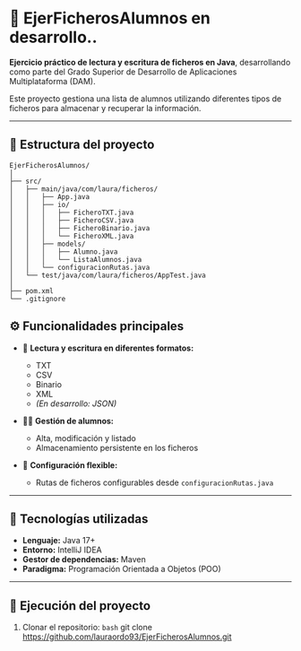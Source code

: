 # 🧮 EjerFicherosAlumnos en desarrollo..

**Ejercicio práctico de lectura y escritura de ficheros en Java**, desarrollando como parte del Grado Superior de Desarrollo de Aplicaciones Multiplataforma (DAM).

Este proyecto gestiona una lista de alumnos utilizando diferentes tipos de ficheros para almacenar y recuperar la información.

---

## 📁 Estructura del proyecto

```text
EjerFicherosAlumnos/
│
├── src/
│   ├── main/java/com/laura/ficheros/
│   │   ├── App.java
│   │   ├── io/
│   │   │   ├── FicheroTXT.java
│   │   │   ├── FicheroCSV.java
│   │   │   ├── FicheroBinario.java
│   │   │   └── FicheroXML.java
│   │   ├── models/
│   │   │   ├── Alumno.java
│   │   │   └── ListaAlumnos.java
│   │   └── configuracionRutas.java
│   └── test/java/com/laura/ficheros/AppTest.java
│
├── pom.xml
└── .gitignore
```
## ⚙️ Funcionalidades principales

- 📄 **Lectura y escritura en diferentes formatos:**
  - TXT  
  - CSV  
  - Binario  
  - XML  
  - *(En desarrollo: JSON)*

- 👨‍🎓 **Gestión de alumnos:**
  - Alta, modificación y listado  
  - Almacenamiento persistente en los ficheros

- 🔧 **Configuración flexible:**
  - Rutas de ficheros configurables desde `configuracionRutas.java`

---

## 🧰 Tecnologías utilizadas

- **Lenguaje:** Java 17+  
- **Entorno:** IntelliJ IDEA  
- **Gestor de dependencias:** Maven  
- **Paradigma:** Programación Orientada a Objetos (POO)

---

## 🚀 Ejecución del proyecto

1. Clonar el repositorio:
   ```bash```
   git clone https://github.com/lauraordo93/EjerFicherosAlumnos.git


